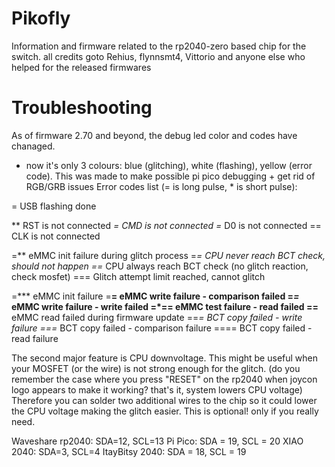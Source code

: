 # Pikofly
Information and firmware related to the rp2040-zero based chip for the switch.
all credits goto Rehius, flynnsmt4, Vittorio and anyone else who helped for the released firmwares


# Troubleshooting
As of firmware 2.70 and beyond, the debug led color and codes have chanaged.

- now it's only 3 colours: blue (glitching), white (flashing), yellow (error code). This was made to make possible pi pico debugging + get rid of RGB/GRB issues
Error codes list (= is long pulse, * is short pulse):

= USB flashing done

** RST is not connected
*= CMD is not connected
=* D0 is not connected
== CLK is not connected

=** eMMC init failure during glitch process
=*= CPU never reach BCT check, should not happen
==* CPU always reach BCT check (no glitch reaction, check mosfet)
=== Glitch attempt limit reached, cannot glitch

=*** eMMC init failure
=**= eMMC write failure - comparison failed
=*=* eMMC write failure - write failed
=*== eMMC test failure - read failed
==** eMMC read failed during firmware update
==*= BCT copy failed - write failure
===* BCT copy failed - comparison failure
==== BCT copy failed - read failure

The second major feature is CPU downvoltage. This might be useful when your MOSFET (or the wire) is not strong enough for the glitch. (do you remember the case where you press "RESET" on the rp2040 when joycon logo appears to make it working? that's it, system lowers CPU voltage)
Therefore you can solder two additional wires to the chip so it could lower the CPU voltage making the glitch easier. This is optional! only if you really need.

Waveshare rp2040: SDA=12, SCL=13
Pi Pico: SDA = 19, SCL = 20
XIAO 2040: SDA=3, SCL=4
ItayBitsy 2040: SDA = 18, SCL = 19